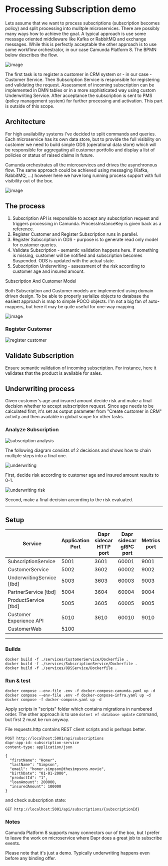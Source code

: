 # Processing Subscription demo

Lets assume that we want to process subscriptions (subscription becomes policy) and split processing into mulitple microservices. 
There are possibly many ways how to achieve the goal. A typical approach is use some message oriented middleware like Kafka or RabbitMQ
and exchange messages. While this is perfectly acceptable the other approach is to use some workflow orchestrator, in our case Camunda Platform 8.
The BPMN below describes the flow.

![image](assets/subscription-processing.png)

The first task is to register a customer in CRM system or - in our case - Customer Service.
Then Subscription Service is responsible for registering and validating the request.
Assessment of incoming subscription can be implemented in DMN tables or in a more sophisticated way 
using custom Underwriting Service. After acceptance the subscription is sent to PMS (policy management system) 
for further processing and activation. This part is outside of this scope.

## Architecture

For high availability systems I've decided to split commands and queries. 
Each microservice has its own data store, but to provide the full visibility on customer we need to build simple ODS 
(operational data store) which will be responsible for aggregating all customer portfolio and display a list of policies 
or status of raised claims in future.

Camunda orchestrates all the microservices and drives the asynchronous flow. The same approach could be achieved using 
messaging (Kafka, RabbitMQ, ...) however here we have long running process support with full visibility out of the box.

![image](assets/target_architecture.png)

## The process

1. Subscription API is responsible to accept any subscription request and triggers processing in Camunda. 
ProcessInstanceKey is given back as a reference.
2. Register Customer and Register Subscription runs in parallel.
3. Register Subscription in ODS - purpose is to generate read only model for customer queries.
4. Validate Subscription - semantic validation happens here. If something is missing, customer will be notified and 
subscription becomes Suspended. ODS is updated with the actual state.
5. Subscription Underwriting - assessment of the risk according to customer age and insured amount. 

Subscription And Customer Model

Both Subscription and Customer models are implemented using domain driven design. 
To be able to properly serialize objects to database the easiest approach is map to simple POCO objects.
I'm not a big fan of auto-mappers, but here it may be quite useful for one-way mapping.

![image](assets/subscription_states.png)

### Register Customer

![register customer](assets/register-customer.png)

## Validate Subscription

Ensure semantic validation of incoming subscription. For instance, here it validates that the product is available for sales.

## Underwriting process

Given customer's age and insured amount decide risk and make a final decision whether to accept subscription request.
Since age needs to be calculated first, it's set as output parameter from "Create customer in CRM" activity and then
available in global scope for other tasks.

### Analyze Subscription

![subscription analysis](assets/subscription-analysis.png)

The following diagram consists of 2 decisions and shows how to chain multiple steps into a final one. 

![underwriting](assets/underwriting.png)

First, decide risk according to customer age and insured amount results to 0-1.

![underwriting risk](assets/underwriting_risk.jpg)

Second, make a final decision according to the risk evaluated.

---     

## Setup

| Service                      | Application Port | Dapr sidecar HTTP port | Dapr sidecar gRPC port | Metrics port |
|------------------------------|------------------|------------------------|------------------------|--------------|
| SubscriptionService          | 5001             | 3601                   | 60001                  | 9001         |
| CustomerService              | 5002             | 3602                   | 60002                  | 9002         |
| UnderwritingService [tbd]    | 5003             | 3603                   | 60003                  | 9003         |
| PartnerService [tbd]         | 5004             | 3604                   | 60004                  | 9004         |
| ProductService [tbd]         | 5005             | 3605                   | 60005                  | 9005         |
| Customer Experience API      | 5010             | 3610                   | 60010                  | 9010         |
| CustomerWeb                  | 5100             |                        |                        |              |

---

### Builds

```terminal
docker build -f ./services/CustomerService/Dockerfile .
docker build -f ./services/SubscriptionService/Dockerfile .
docker build -f ./services/ODSService/Dockerfile .
```

### Run & test

```terminal 
docker compose --env-file .env -f docker-compose-camunda.yaml up -d
docker compose --env-file .env -f docker-compose-infra.yaml up -d
docker compose -f docker-compose.yaml up -d
```

Apply scripts in "scripts" folder which contains migrations in numbered order.
The other approach is to use `dotnet ef database update` command, but first 2 must be run anyway.



File requests.http contains REST client scripts and is perhaps better.

```
POST http://localhost:5001/api/subscriptions
dapr-app-id: subscription-service
content-type: application/json

{
  "firstName": "Homer",
  "lastName": "Simpson",
  "email": "homer.simpson@thesimpsons.movie",
  "birthDate": "01-01-2000",
  "productId": "1",
  "loanAmount": 200000,
  "insuredAmount": 100000
}
```

and check subscription state:

```
GET http://localhost:5001/api/subscriptions/{subscriptionId}
```

### Notes

Camunda Platform 8 supports many connectors our of the box, but I prefer to leave the work on microservice 
where Dapr does a great job to subscribe events. 

Please note that it's just a demo. 
Typically underwriting happens even before any binding offer.